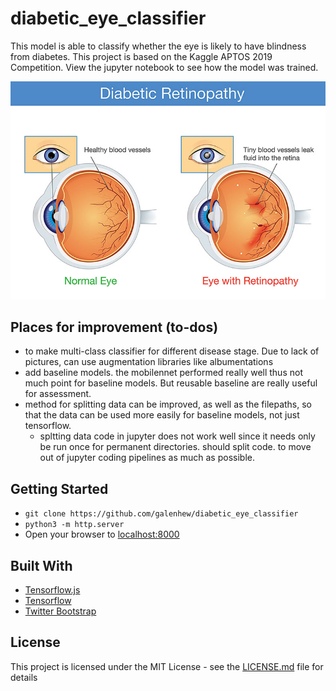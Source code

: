 # diabetic_eye_classifier
This model is able to classify whether the eye is likely to have blindness from diabetes.
This project is based on the Kaggle APTOS 2019 Competition. View the jupyter notebook to see how the model was trained. 

![](img/diabetic_eye_overview.jpg) 

## Places for improvement (to-dos)
- to make multi-class classifier for different disease stage. Due to lack of pictures, can use augmentation libraries like albumentations
- add baseline models. the mobilennet performed really well thus not much point for baseline models. But reusable baseline are really useful for assessment.
- method for splitting data can be improved, as well as the filepaths, so that the data can be used more easily for baseline models, not just tensorflow.
    - spltting data code in jupyter does not work well since it needs only be run once for permanent directories. should split code. to move out of jupyter coding pipelines as much as possible.
 

## Getting Started
- `git clone https://github.com/galenhew/diabetic_eye_classifier`
- `python3 -m http.server`
- Open your browser to [localhost:8000](http://localhost:8000/)

## Built With

* [Tensorflow.js](https://www.tensorflow.org/js)
* [Tensorflow](https://www.tensorflow.org/)
* [Twitter Bootstrap](http://getbootstrap.com/)


## License

This project is licensed under the MIT License - see the [LICENSE.md](LICENSE.md) file for details

